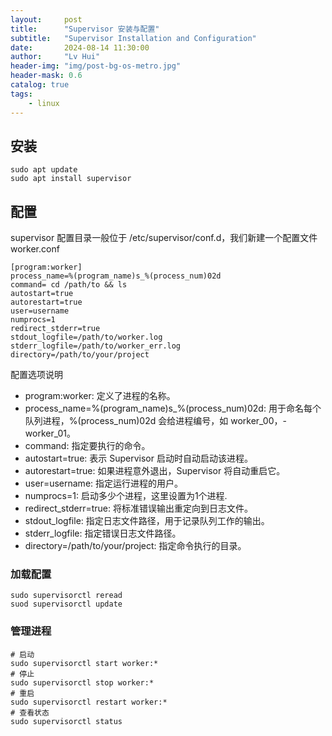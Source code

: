 ```yaml
---
layout:     post
title:      "Supervisor 安装与配置"
subtitle:   "Supervisor Installation and Configuration"
date:       2024-08-14 11:30:00
author:     "Lv Hui"
header-img: "img/post-bg-os-metro.jpg"
header-mask: 0.6
catalog: true
tags:
    - linux
---
```


## 安装

```shell
sudo apt update
sudo apt install supervisor
```

## 配置

supervisor 配置目录一般位于 /etc/supervisor/conf.d，我们新建一个配置文件worker.conf

```apacheconf
[program:worker]
process_name=%(program_name)s_%(process_num)02d
command= cd /path/to && ls
autostart=true
autorestart=true
user=username
numprocs=1
redirect_stderr=true
stdout_logfile=/path/to/worker.log
stderr_logfile=/path/to/worker_err.log
directory=/path/to/your/project
```

配置选项说明

- program:worker: 定义了进程的名称。
- process_name=%(program_name)s_%(process_num)02d: 用于命名每个队列进程，%(process_num)02d 会给进程编号，如 worker_00，-worker_01。
- command: 指定要执行的命令。
- autostart=true: 表示 Supervisor 启动时自动启动该进程。
- autorestart=true: 如果进程意外退出，Supervisor 将自动重启它。
- user=username: 指定运行进程的用户。
- numprocs=1: 启动多少个进程，这里设置为1个进程.
- redirect_stderr=true: 将标准错误输出重定向到日志文件。
- stdout_logfile: 指定日志文件路径，用于记录队列工作的输出。
- stderr_logfile: 指定错误日志文件路径。
- directory=/path/to/your/project: 指定命令执行的目录。

### 加载配置

```shell
sudo supervisorctl reread
suod supervisorctl update
```

### 管理进程

```shell
# 启动
sudo supervisorctl start worker:*
# 停止
sudo supervisorctl stop worker:*
# 重启
sudo supervisorctl restart worker:*
# 查看状态
sudo supervisorctl status
```